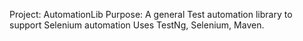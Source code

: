 Project: AutomationLib
Purpose: A general Test automation library to support Selenium automation
         Uses TestNg, Selenium, Maven.
	 
